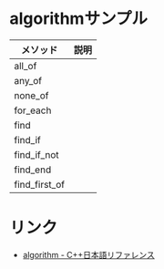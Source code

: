 # algorithmサンプル

|メソッド|説明|
|---|---|
|all_of||
|any_of||
|none_of||
|for_each||
|find||
|find_if||
|find_if_not||
|find_end||
|find_first_of||

# リンク

- [algorithm - C++日本語リファレンス](https://cpprefjp.github.io/reference/algorithm.html)
